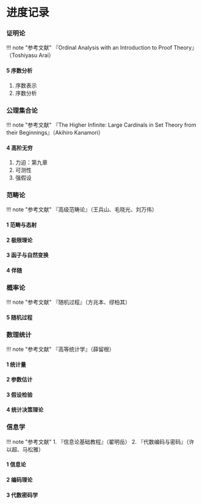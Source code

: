 # 进度记录

### 证明论

!!! note "参考文献"
    『Ordinal Analysis with an Introduction to Proof Theory』（Toshiyasu Arai）

#### 5 序数分析
1. 序数表示
2. 序数分析

### 公理集合论

!!! note "参考文献"
    『The Higher Infinite: Large Cardinals in Set Theory from their Beginnings』（Akihiro Kanamori）

#### 4 高阶无穷
1. 力迫：第九章
2. 可测性
3. 强假设

### 范畴论

!!! note "参考文献"
    『高级范畴论』（王兵山、毛晓光、刘万伟）

#### 1 范畴与态射

#### 2 极限理论

#### 3 函子与自然变换

#### 4 伴随

### 概率论

!!! note "参考文献"
    『随机过程』（方兆本、缪柏其）

#### 5 随机过程

### 数理统计

!!! note "参考文献"
    『高等统计学』（薛留根）

#### 1 统计量

#### 2 参数估计

#### 3 假设检验

#### 4 统计决策理论

### 信息学

!!! note "参考文献"
    1. 『信息论基础教程』（翟明岳）
    2. 『代数编码与密码』（许以超、马松雅）

#### 1 信息论

#### 2 编码理论

#### 3 代数密码学
